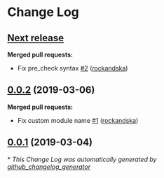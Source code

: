 # Change Log

## [**Next release**](https://github.com/rockandska/ansible-role-influxdb/tree/HEAD)

**Merged pull requests:**

- Fix pre\_check syntax [\#2](https://github.com/rockandska/ansible-role-influxdb/pull/2) ([rockandska](https://github.com/rockandska))

## [0.0.2](https://github.com/rockandska/ansible-role-influxdb/tree/0.0.2) (2019-03-06)
**Merged pull requests:**

- Fix custom module name [\#1](https://github.com/rockandska/ansible-role-influxdb/pull/1) ([rockandska](https://github.com/rockandska))

## [0.0.1](https://github.com/rockandska/ansible-role-influxdb/tree/0.0.1) (2019-03-04)


\* *This Change Log was automatically generated by [github_changelog_generator](https://github.com/skywinder/Github-Changelog-Generator)*